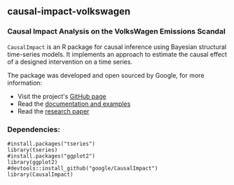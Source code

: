 ## causal-impact-volkswagen

### Causal Impact Analysis on the VolksWagen Emissions Scandal

`CausalImpact` is an R package for causal inference using Bayesian structural time-series models. It implements an approach to estimate the causal effect of a designed intervention on a time series. 

The package was developed and open sourced by Google, for more information:

* Visit the project's [GitHub page](https://google.github.io/CausalImpact/)
* Read the [documentation and examples](https://google.github.io/CausalImpact/CausalImpact.html)
* Read the [research paper](https://research.google.com/pubs/pub41854.html)

### Dependencies:
```{r message = FALSE, results='asis'}
#install.packages("tseries")
library(tseries)
#install.packages("ggplot2")
library(ggplot2)
#devtools::install_github("google/CausalImpact")
library(CausalImpact)
```
